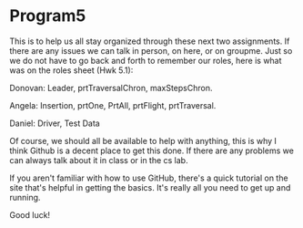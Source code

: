 # Program5

This is to help us all stay organized through these next two assignments. If there are any issues we can talk in person, on here, or on groupme. 
Just so we do not have to go back and forth to remember our roles, here is what was on the roles sheet (Hwk 5.1):

Donovan: Leader, prtTraversalChron, maxStepsChron.

Angela: Insertion, prtOne, PrtAll, prtFlight, prtTraversal.

Daniel: Driver, Test Data

Of course, we should all be available to help with anything, this is why I think Github is a decent place to get this done. If there are any problems we can always talk about it in class or in the cs lab. 

If you aren't familiar with how to use GitHub, there's a quick tutorial on the site that's helpful in getting the basics. It's really all you need to get up and running. 

Good luck!
